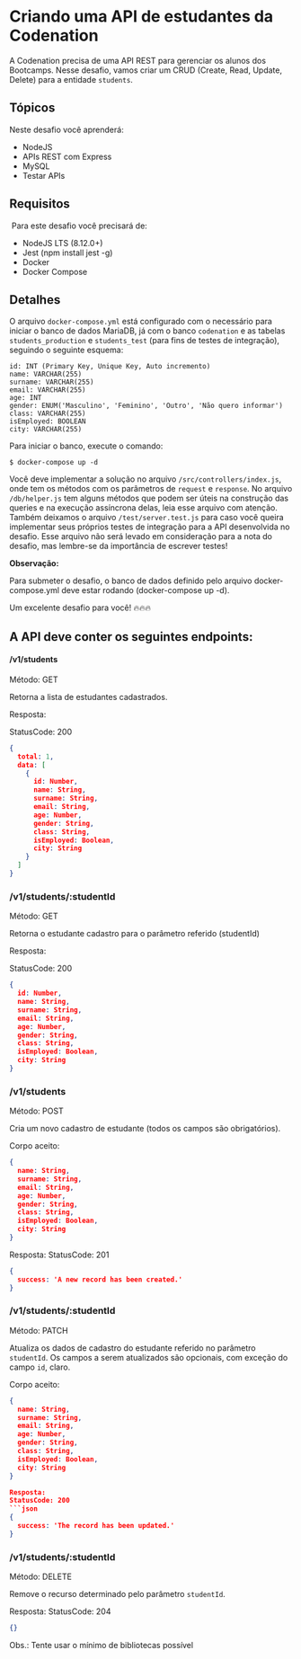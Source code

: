 # Criando uma API de estudantes da Codenation

A Codenation precisa de uma API REST para gerenciar os alunos dos Bootcamps. Nesse desafio, vamos criar um CRUD (Create, Read, Update, Delete) para a entidade `students`.

## Tópicos

Neste desafio você aprenderá:

- NodeJS
- APIs REST com Express
- MySQL
- Testar APIs

## Requisitos
​
Para este desafio você precisará de:

- NodeJS LTS (8.12.0+)
- Jest (npm install jest -g)
- Docker
- Docker Compose

## Detalhes

O arquivo `docker-compose.yml` está configurado com o necessário para iniciar o banco de dados MariaDB, já com o banco `codenation` e as tabelas `students_production` e `students_test` (para fins de testes de integração), seguindo o seguinte esquema:

```
id: INT (Primary Key, Unique Key, Auto incremento)
name: VARCHAR(255)
surname: VARCHAR(255)
email: VARCHAR(255)
age: INT
gender: ENUM('Masculino', 'Feminino', 'Outro', 'Não quero informar')
class: VARCHAR(255)
isEmployed: BOOLEAN
city: VARCHAR(255)
```

Para iniciar o banco, execute o comando:

```
$ docker-compose up -d
```

Você deve implementar a solução no arquivo `/src/controllers/index.js`, onde tem os métodos com os parâmetros de `request` e `response`. No arquivo `/db/helper.js` tem alguns métodos que podem ser úteis na construção das queries e na execução assíncrona delas, leia esse arquivo com atenção. Também deixamos o arquivo `/test/server.test.js` para caso você queira implementar seus próprios testes de integração para a API desenvolvida no desafio. Esse arquivo não será levado em consideração para a nota do desafio, mas lembre-se da importância de escrever testes!

**Observação:**

Para submeter o desafio, o banco de dados definido pelo arquivo docker-compose.yml deve estar rodando (docker-compose up -d). 

Um excelente desafio para você! 🔥🔥🔥

## A API deve conter os seguintes endpoints:

#### /v1/students

Método: GET

Retorna a lista de estudantes cadastrados.

Resposta:

StatusCode: 200
```json
{
  total: 1,
  data: [
    {
      id: Number,
      name: String,
      surname: String,
      email: String,
      age: Number,
      gender: String,
      class: String,
      isEmployed: Boolean,
      city: String
    }
  ]
}
```

### /v1/students/:studentId

Método: GET

Retorna o estudante cadastro para o parâmetro referido (studentId)

Resposta:

StatusCode: 200
```json
{
  id: Number,
  name: String,
  surname: String,
  email: String,
  age: Number,
  gender: String,
  class: String,
  isEmployed: Boolean,
  city: String
}
```

### /v1/students

Método: POST

Cria um novo cadastro de estudante (todos os campos são obrigatórios).

Corpo aceito:
```json
{
  name: String,
  surname: String,
  email: String,
  age: Number,
  gender: String,
  class: String,
  isEmployed: Boolean,
  city: String
}
```

Resposta:
StatusCode: 201
```json
{
  success: 'A new record has been created.'
}
```

### /v1/students/:studentId

Método: PATCH

Atualiza os dados de cadastro do estudante referido no parâmetro `studentId`. Os campos a serem atualizados são opcionais, com exceção do campo `id`, claro.

Corpo aceito:
```json
{
  name: String,
  surname: String,
  email: String,
  age: Number,
  gender: String,
  class: String,
  isEmployed: Boolean,
  city: String
}

Resposta:
StatusCode: 200
```json
{
  success: 'The record has been updated.'
}
```

### /v1/students/:studentId

Método: DELETE

Remove o recurso determinado pelo parâmetro `studentId`.

Resposta:
StatusCode: 204

```json
{}
```

Obs.: Tente usar o mínimo de bibliotecas possível
